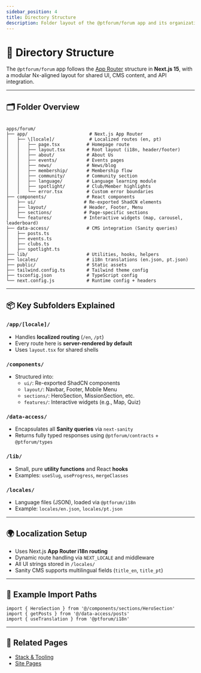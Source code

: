 ```yaml
---
sidebar_position: 4
title: Directory Structure
description: Folder layout of the @ptforum/forum app and its organization
---
```


# 📁 Directory Structure

The `@ptforum/forum` app follows the [App Router](https://nextjs.org/docs/app/building-your-application/routing) structure in **Next.js 15**, with a modular Nx-aligned layout for shared UI, CMS content, and API integration.

---

## 🗂️ Folder Overview

```

apps/forum/
├── app/                       # Next.js App Router
│   ├── \[locale]/             # Localized routes (en, pt)
│   │   ├── page.tsx          # Homepage route
│   │   ├── layout.tsx        # Root layout (i18n, header/footer)
│   │   ├── about/            # About Us
│   │   ├── events/           # Events pages
│   │   ├── news/             # News/blog
│   │   ├── membership/       # Membership flow
│   │   ├── community/        # Community section
│   │   ├── language/         # Language learning module
│   │   ├── spotlight/        # Club/Member highlights
│   │   └── error.tsx         # Custom error boundaries
├── components/               # React components
│   ├── ui/                  # Re-exported ShadCN elements
│   ├── layout/              # Header, Footer, Menu
│   ├── sections/            # Page-specific sections
│   └── features/            # Interactive widgets (map, carousel, leaderboard)
├── data-access/              # CMS integration (Sanity queries)
│   ├── posts.ts
│   ├── events.ts
│   ├── clubs.ts
│   ├── spotlight.ts
├── lib/                      # Utilities, hooks, helpers
├── locales/                  # i18n translations (en.json, pt.json)
├── public/                   # Static assets
├── tailwind.config.ts        # Tailwind theme config
├── tsconfig.json             # TypeScript config
└── next.config.js            # Runtime config + headers

````

---

## 📦 Key Subfolders Explained

### `/app/[locale]/`

- Handles **localized routing** (`/en`, `/pt`)
- Every route here is **server-rendered by default**
- Uses `layout.tsx` for shared shells

### `/components/`

- Structured into:
  - `ui/`: Re-exported ShadCN components
  - `layout/`: Navbar, Footer, Mobile Menu
  - `sections/`: HeroSection, MissionSection, etc.
  - `features/`: Interactive widgets (e.g., Map, Quiz)

### `/data-access/`

- Encapsulates all **Sanity queries** via `next-sanity`
- Returns fully typed responses using `@ptforum/contracts` + `@ptforum/types`

### `/lib/`

- Small, pure **utility functions** and React **hooks**
- Examples: `useSlug`, `useProgress`, `mergeClasses`

### `/locales/`

- Language files (JSON), loaded via `@ptforum/i18n`
- Example: `locales/en.json`, `locales/pt.json`

---

## 🌍 Localization Setup

- Uses Next.js **App Router i18n routing**
- Dynamic route handling via `NEXT_LOCALE` and middleware
- All UI strings stored in `/locales/`
- Sanity CMS supports multilingual fields (`title_en`, `title_pt`)

---

## 🧩 Example Import Paths

```tsx
import { HeroSection } from '@/components/sections/HeroSection'
import { getPosts } from '@/data-access/posts'
import { useTranslation } from '@ptforum/i18n'
````

---

## 🔗 Related Pages

* [Stack & Tooling](./3-stack.md)
* [Site Pages](./5-pages.md)


